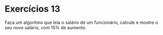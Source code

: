 # Exercícios 13
Faça um algoritmo que leia o salário de um funcionário, calcule e mostre o
seu novo salário, com 15% de aumento.